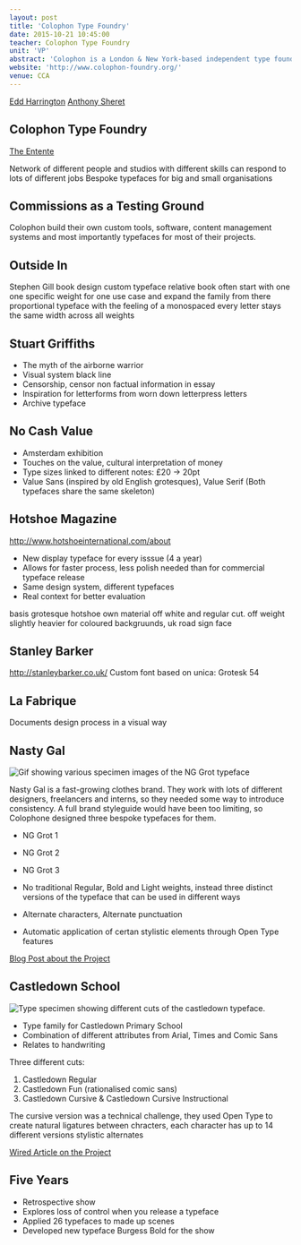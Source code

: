 ```yaml
---
layout: post
title: 'Colophon Type Foundry'
date: 2015-10-21 10:45:00
teacher: Colophon Type Foundry
unit: 'VP'
abstract: 'Colophon is a London & New York-based independent type foundry established in 2009 by The Entente and joined in 2013 by Benjamin Critton Art Dept. They do graphic design and create bespoke type systems for large and small organisations.'
website: 'http://www.colophon-foundry.org/'
venue: CCA
---
```


[Edd Harrington](https://twitter.com/eddharrington)
[Anthony Sheret](https://twitter.com/anthonysheret)

## Colophon Type Foundry

[The Entente](http://www.the-entente.org/)

Network of different people and studios with different skills can respond to lots of different jobs
Bespoke typefaces for big and small organisations

## Commissions as a Testing Ground

Colophon build their own custom tools, software, content management systems and most importantly typefaces for most of their projects.

## Outside In

Stephen Gill
book design
custom typeface relative book
often start with one one specific weight for one use case and expand the family from there
proportional typeface with the feeling of a monospaced
every letter stays the same width across all weights

## Stuart Griffiths

- The myth of the airborne warrior
- Visual system black line
- Censorship, censor non factual information in essay
- Inspiration for letterforms from worn down letterpress letters
- Archive typeface

## No Cash Value

- Amsterdam exhibition
- Touches on the value, cultural interpretation of money
- Type sizes linked to different notes: £20 -> 20pt
- Value Sans (inspired by old English grotesques), Value Serif (Both typefaces share the same skeleton)

## Hotshoe Magazine

http://www.hotshoeinternational.com/about

- New display typeface for every isssue (4 a year)
- Allows for faster process, less polish needed than for commercial typeface release
- Same design system, different typefaces
- Real context for better evaluation

basis grotesque
hotshoe
own material
off white and regular cut. off weight slightly heavier for coloured backgruunds, uk road sign face

## Stanley Barker

http://stanleybarker.co.uk/
Custom font based on unica: Grotesk 54

## La Fabrique

Documents design process in a visual way

## Nasty Gal

![Gif showing various specimen images of the NG Grot typeface](/assets/notes/NG-Grot-BC_UPDATED1.gif)

Nasty Gal is a fast-growing clothes brand. They work with lots of different designers, freelancers and interns, so they needed some way to introduce consistency.
A full brand styleguide would have been too limiting, so Colophone designed three bespoke typefaces for them.

- NG Grot 1
- NG Grot 2
- NG Grot 3

- No traditional Regular, Bold and Light weights, instead three distinct versions of the typeface that can be used in different ways
- Alternate characters, Alternate punctuation
- Automatic application of certan stylistic elements through Open Type features

[Blog Post about the Project](http://blog.nastygal.com/culture/ng-hq/2014/11/meet-nasty-gals-new-typeface/)

## Castledown School

![Type specimen showing different cuts of the castledown typeface.](/assets/notes/castledownin.jpg)

- Type family for Castledown Primary School
- Combination of different attributes from Arial, Times and Comic Sans
- Relates to handwriting

Three different cuts:

1. Castledown Regular
2. Castledown Fun (rationalised comic sans)
3. Castledown Cursive & Castledown Cursive Instructional

The cursive version was a technical challenge, they used Open Type to create natural ligatures between chracters, each character has up to 14 different versions
stylistic alternates

[Wired Article on the Project](http://www.wired.com/2014/05/to-help-students-learn-this-school-created-its-own-font/)

## Five Years

- Retrospective show
- Explores loss of control when you release a typeface
- Applied 26 typefaces to made up scenes
- Developed new typeface Burgess Bold for the show
